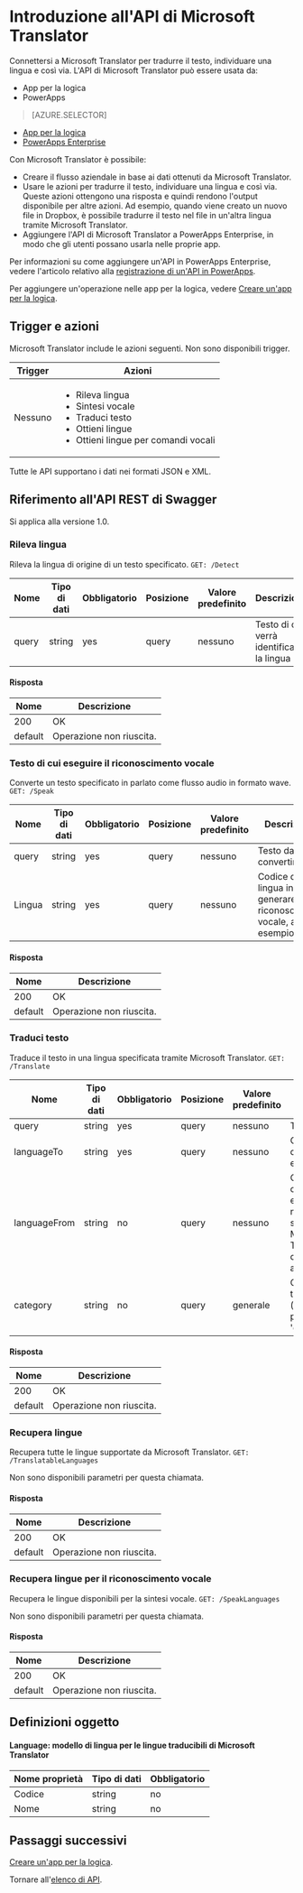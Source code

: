 <properties
	pageTitle="Aggiungere l'API di Microsoft Translator a PowerApps Enterprise o alle app per la logica | Microsoft Azure"
	description="Panoramica dell'API di Microsoft Translator con i parametri dell'API REST."
	services=""
    suite=""
	documentationCenter="" 
	authors="MandiOhlinger"
	manager="erikre"
	editor=""
	tags="connectors"/>

<tags
   ms.service="multiple"
   ms.devlang="na"
   ms.topic="article"
   ms.tgt_pltfrm="na"
   ms.workload="na" 
   ms.date="03/16/2016"
   ms.author="mandia"/>

# Introduzione all'API di Microsoft Translator
Connettersi a Microsoft Translator per tradurre il testo, individuare una lingua e così via. L'API di Microsoft Translator può essere usata da:

- App per la logica 
- PowerApps

> [AZURE.SELECTOR]
- [App per la logica](../articles/connectors/connectors-create-api-microsofttranslator.md)
- [PowerApps Enterprise](../articles/power-apps/powerapps-create-api-microsofttranslator.md)

Con Microsoft Translator è possibile:

- Creare il flusso aziendale in base ai dati ottenuti da Microsoft Translator. 
- Usare le azioni per tradurre il testo, individuare una lingua e così via. Queste azioni ottengono una risposta e quindi rendono l'output disponibile per altre azioni. Ad esempio, quando viene creato un nuovo file in Dropbox, è possibile tradurre il testo nel file in un'altra lingua tramite Microsoft Translator.
- Aggiungere l'API di Microsoft Translator a PowerApps Enterprise, in modo che gli utenti possano usarla nelle proprie app. 

Per informazioni su come aggiungere un'API in PowerApps Enterprise, vedere l'articolo relativo alla [registrazione di un'API in PowerApps](../power-apps/powerapps-register-from-available-apis.md).

Per aggiungere un'operazione nelle app per la logica, vedere [Creare un'app per la logica](../app-service-logic/app-service-logic-create-a-logic-app.md).

## Trigger e azioni
Microsoft Translator include le azioni seguenti. Non sono disponibili trigger.

Trigger | Azioni
--- | ---
Nessuno | <ul><li>Rileva lingua</li><li>Sintesi vocale</li><li>Traduci testo</li><li>Ottieni lingue</li><li>Ottieni lingue per comandi vocali</li></ul>

Tutte le API supportano i dati nei formati JSON e XML.


## Riferimento all'API REST di Swagger
Si applica alla versione 1.0.

### Rileva lingua    
Rileva la lingua di origine di un testo specificato. ```GET: /Detect```

| Nome| Tipo di dati|Obbligatorio|Posizione|Valore predefinito|Descrizione|
| ---|---|---|---|---|---|
|query|string|yes|query|nessuno |Testo di cui verrà identificata la lingua|

#### Risposta
|Nome|Descrizione|
|---|---|
|200|OK|
|default|Operazione non riuscita.|


### Testo di cui eseguire il riconoscimento vocale    
Converte un testo specificato in parlato come flusso audio in formato wave. ```GET: /Speak```

| Nome| Tipo di dati|Obbligatorio|Posizione|Valore predefinito|Descrizione|
| ---|---|---|---|---|---|
|query|string|yes|query|nessuno |Testo da convertire|
|Lingua|string|yes|query|nessuno |Codice della lingua in cui generare il riconoscimento vocale, ad esempio 'it-IT'|

#### Risposta
|Nome|Descrizione|
|---|---|
|200|OK|
|default|Operazione non riuscita.|


### Traduci testo    
Traduce il testo in una lingua specificata tramite Microsoft Translator. ```GET: /Translate```

| Nome| Tipo di dati|Obbligatorio|Posizione|Valore predefinito|Descrizione|
| ---|---|---|---|---|---|
|query|string|yes|query|nessuno |Testo da tradurre|
|languageTo|string|yes|query| nessuno|Codice lingua di destinazione, ad esempio 'fr'|
|languageFrom|string|no|query|nessuno |Codice lingua di origine, ad esempio 'it'. Se non viene specificato, Microsoft Translator tenterà di rilevarlo automaticamente.|
|category|string|no|query|generale |Categoria di traduzione (valore predefinito: 'generale')|

#### Risposta
|Nome|Descrizione|
|---|---|
|200|OK|
|default|Operazione non riuscita.|


### Recupera lingue    
Recupera tutte le lingue supportate da Microsoft Translator. ```GET: /TranslatableLanguages```

Non sono disponibili parametri per questa chiamata.

#### Risposta
|Nome|Descrizione|
|---|---|
|200|OK|
|default|Operazione non riuscita.|


### Recupera lingue per il riconoscimento vocale    
Recupera le lingue disponibili per la sintesi vocale. ```GET: /SpeakLanguages```

Non sono disponibili parametri per questa chiamata.

#### Risposta
|Nome|Descrizione|
|---|---|
|200|OK|
|default|Operazione non riuscita.|

## Definizioni oggetto

#### Language: modello di lingua per le lingue traducibili di Microsoft Translator

|Nome proprietà | Tipo di dati | Obbligatorio|
|---|---|---|
|Codice|string|no|
|Nome|string|no|


## Passaggi successivi

[Creare un'app per la logica](../app-service-logic/app-service-logic-create-a-logic-app.md).

Tornare all'[elenco di API](apis-list.md).


<!--References-->
[5]: https://datamarket.azure.com/developer/applications/
[6]: ./media/connectors-create-api-microsofttranslator/register-your-application.png

<!---HONumber=AcomDC_0323_2016-->